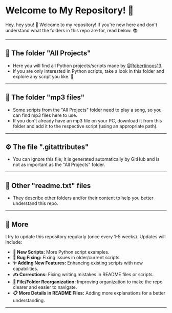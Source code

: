 
# Welcome to My Repository! 🎉

Hey, hey you! 👋 Welcome to my repository! If you're new here and don't understand what the folders in this repo are for, read below. 📚

---

## 📁 The folder "All Projects"
- Here you will find all Python projects/scripts made by [@Robertinoos13](https://github.com/Robertinoos13).
- If you are only interested in Python scripts, take a look in this folder and explore any script you like. 🧐

---

## 🎵 The folder "mp3 files"
- Some scripts from the "All Projects" folder need to play a song, so you can find mp3 files here to use.
- If you don't already have an mp3 file on your PC, download it from this folder and add it to the respective script (using an appropriate path).

---

## ⚙️ The file ".gitattributes"
- You can ignore this file; it is generated automatically by GitHub and is not as important as the "All Projects" folder.

---

## 📄 Other "readme.txt" files
- They describe other folders and/or their content to help you better understand this repo.

---

## 🔄 More
I try to update this repository regularly (once every 1-5 weeks). Updates will include:
- **📜 New Scripts:** More Python script examples.
- **🐞 Bug Fixing:** Fixing issues in older/current scripts.
- **✨ Adding New Features:** Enhancing existing scripts with new capabilities.
- **✍️ Corrections:** Fixing writing mistakes in README files or scripts.
- **📁 File/Folder Reorganization:** Improving organization to make the repo clearer and easier to navigate.
- **📋 More Details in README Files:** Adding more explanations for a better understanding.

---
